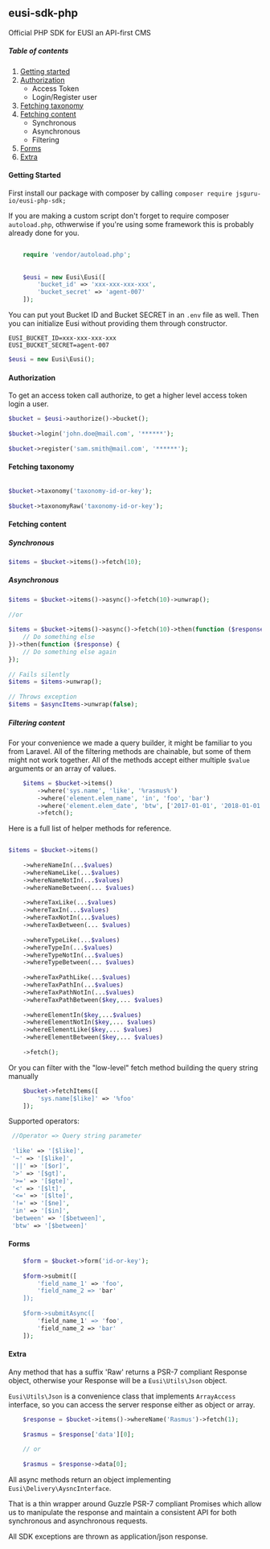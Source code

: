 ## eusi-sdk-php
Official PHP SDK for EUSI an API-first CMS

##### Table of contents
1. [Getting started](https://github.com/jsguru-io/eusi-sdk-php#getting-started)
2. [Authorization](https://github.com/jsguru-io/eusi-sdk-php#authorization)
    * Access Token
    * Login/Register user
3. [Fetching taxonomy](https://github.com/jsguru-io/eusi-sdk-php#taxonomy)
4. [Fetching content](https://github.com/jsguru-io/eusi-sdk-php#content)
    * Synchronous
    * Asynchronous
    * Filtering
5. [Forms](https://github.com/jsguru-io/eusi-sdk-php#forms)
6. [Extra](https://github.com/jsguru-io/eusi-sdk-php#notes) 

#### Getting Started

First install our package with composer by calling 
``
    composer require jsguru-io/eusi-php-sdk;
``

If you are making a custom script don't forget to require composer `autoload.php`, othwerwise if you're using some framework this is probably already done for you.
```php

    require 'vendor/autoload.php';
    
    
    $eusi = new Eusi\Eusi([
        'bucket_id' => 'xxx-xxx-xxx-xxx',
        'bucket_secret' => 'agent-007'
    ]);
```

You can put yout Bucket ID and Bucket SECRET in an `.env` file as well. Then you can initialize Eusi without providing them through constructor.

```dotenv
EUSI_BUCKET_ID=xxx-xxx-xxx-xxx
EUSI_BUCKET_SECRET=agent-007
```

```php
$eusi = new Eusi\Eusi();
``` 
#### Authorization
To get an access token call authorize, to get a higher level access token login a user.

```php  
$bucket = $eusi->authorize()->bucket();
    
$bucket->login('john.doe@mail.com', '******');
    
$bucket->register('sam.smith@mail.com', '******');
```

#### Fetching taxonomy

```php

$bucket->taxonomy('taxonomy-id-or-key');
    
$bucket->taxonomyRaw('taxonomy-id-or-key');

```

#### Fetching content

##### Synchronous
```php
$items = $bucket->items()->fetch(10);
```
##### Asynchronous
```php
$items = $bucket->items()->async()->fetch(10)->unwrap();
       
//or
       
$items = $bucket->items()->async()->fetch(10)->then(function ($response) {
    // Do something else
})->then(function ($response) {
    // Do something else again
});
    
// Fails silently
$items = $items->unwrap();
    
// Throws exception
$items = $asyncItems->unwrap(false);
```

##### Filtering content
For your convenience we made a query builder, it might be familiar to you from Laravel. All of the filtering methods are chainable, but some of them might not work together. All of the methods accept either multiple `$value` arguments or an array of values.

```php
    $items = $bucket->items()
        ->where('sys.name', 'like', '%rasmus%')
        ->where('element.elem_name', 'in', 'foo', 'bar')
        ->where('element.elem_date', 'btw', ['2017-01-01', '2018-01-01'])
        ->fetch();
```

Here is a full list of helper methods for reference. 
```php

$items = $bucket->items()
    
    ->whereNameIn(...$values)
    ->whereNameLike(...$values)
    ->whereNameNotIn(...$values)
    ->whereNameBetween(... $values)
     
    ->whereTaxLike(...$values)
    ->whereTaxIn(...$values)
    ->whereTaxNotIn(...$values)
    ->whereTaxBetween(... $values)
     
    ->whereTypeLike(...$values)
    ->whereTypeIn(...$values)
    ->whereTypeNotIn(...$values)
    ->whereTypeBetween(... $values)
          
    ->whereTaxPathLike(...$values)
    ->whereTaxPathIn(...$values)
    ->whereTaxPathNotIn(...$values)
    ->whereTaxPathBetween($key,... $values)
      
    ->whereElementIn($key,...$values)
    ->whereElementNotIn($key,... $values)
    ->whereElementLike($key,... $values)
    ->whereElementBetween($key,... $values)
      
    ->fetch();
```

Or you can filter with the "low-level" fetch method building the query string manually

```php
    $bucket->fetchItems([
        'sys.name[$like]' => '%foo'
    ]);
```

Supported operators:
```php
 //Operator => Query string parameter
    
 'like' => '[$like]',
 '~' => '[$like]',
 '||' => '[$or]',
 '>' => '[$gt]',
 '>=' => '[$gte]',
 '<' => '[$lt]',
 '<=' => '[$lte]',
 '!=' => '[$ne]',
 'in' => '[$in]',
 'between' => '[$between]',
 'btw' => '[$between]'
```
#### Forms
```php
    $form = $bucket->form('id-or-key');
    
    $form->submit([
        'field_name_1' => 'foo',
        'field_name_2 => 'bar'
    ]);
    
    $form->submitAsync([
        'field_name_1' => 'foo',
        'field_name_2 => 'bar'
    ]);
```
#### Extra

Any method that has a suffix 'Raw' returns a PSR-7 compliant Response object,
otherwise your Response will be a `Eusi\Utils\Json` object. 

`Eusi\Utils\Json` is a convenience class that implements `ArrayAccess` interface, so you can access the server response either as object or array.
```php
    $response = $bucket->items()->whereName('Rasmus')->fetch(1);
    
    $rasmus = $response['data'][0];
    
    // or
    
    $rasmus = $response->data[0];
```

All async methods return an object implementing `Eusi\Delivery\AysncInterface`. 

That is a thin wrapper around Guzzle PSR-7 compliant Promises which allow us to manipulate the response and maintain a consistent API for both synchronous and asynchronous requests. 
 
All SDK exceptions are thrown as application/json response.
